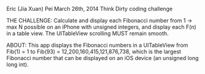 Eric (Jia Xuan) Pei
March 26th, 2014
Think Dirty coding challenge

THE CHALLENGE: 
Calculate and display each Fibonacci number from 1 -> max N possible on an iPhone with unsigned integers, and display each F(n) in a table view. The UITableView scrolling MUST remain smooth.

ABOUT: 
This app displays the Fibonacci numbers in a UITableView from Fib(1) = 1 to Fib(93) = 12,200,160,415,121,876,738, which is the largest Fibonacci number that can be displayed on an iOS device (an unsigned long long int).

